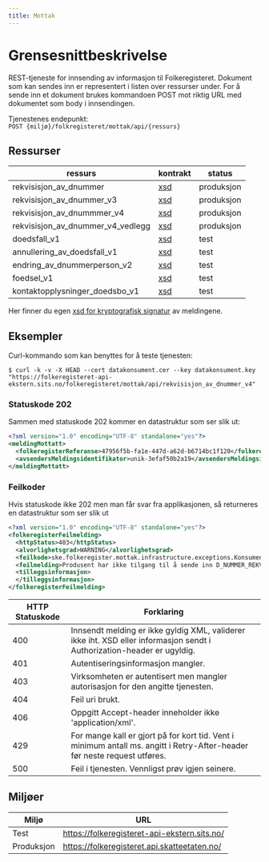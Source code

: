 ```yaml
---
title: Mottak
---
```


# Grensesnittbeskrivelse
REST-tjeneste for innsending av informasjon til Folkeregisteret. Dokument som kan sendes inn er representert i listen over ressurser under. For å sende inn et dokument brukes kommandoen POST mot riktig URL med dokumentet som body i innsendingen.

Tjenestenes endepunkt: <br>
`POST {miljø}/folkregisteret/mottak/api/{ressurs}`

## Ressurser
| ressurs | kontrakt | status |
|---------|----------|--------|
| rekvisisjon_av_dnummer| [xsd](../kontrakter/RekvisisjonAvDNummer_1.0.xsd) | produksjon |
| rekvisisjon_av_dnummer_v3 | [xsd](../kontrakter/RekvisisjonAvDNummer_3.0.xsd) | produksjon |
| rekvisisjon_av_dnummmer_v4 | [xsd](../kontrakter/RekvisisjonAvDNummer_4.0.xsd) | produksjon |
| rekvisisjon_av_dnummer_v4_vedlegg | [xsd](../kontrakter/RekvisisjonAvDNummer_4.0.xsd) | produksjon |
| doedsfall_v1 | [xsd](../kontrakter/MeldingOmDoedsfall_v1.0.xsd) | test |
| annullering_av_doedsfall_v1 | [xsd](../kontrakter/MeldingOmAnnulleringAvDoedsfall_v1.0.xsd) | test |
| endring_av_dnummerperson_v2 | [xsd](../kontrakter/MeldingOmEndringAvPersonMedDNummer_v2.0.xsd) | test |
| foedsel_v1 | [xsd](../kontrakter/Foedselsmelding_1.0.xsd) | test |
| kontaktopplysninger_doedsbo_v1 | [xsd](../kontrakter/MeldingOmKontaktopplysningerForDoedsbo_v1.0.xsd) | test |


Her finner du egen  [xsd for kryptografisk signatur](../kontrakter/DigitalSignatur.xsd) av meldingene.

## Eksempler

Curl-kommando som kan benyttes for å teste tjenesten:

`$ curl -k -v -X HEAD --cert datakonsument.cer --key datakonsument.key "https://folkeregisteret-api-ekstern.sits.no/folkeregisteret/mottak/api/rekvisisjon_av_dnummer_v4"`

### Statuskode 202
Sammen med statuskode 202 kommer en datastruktur som ser slik ut:

```xml
<?xml version="1.0" encoding="UTF-8" standalone="yes"?>
<meldingMottatt>
  <folkeregisterReferanse>47956f5b-fa1e-447d-a62d-b6714bc1f120</folkeregisterReferanse>
  <avsendersMeldingsidentifikator>unik-3efaf50b2a19</avsendersMeldingsidentifikator>
</meldingMottatt>
```
### Feilkoder
Hvis statuskode ikke 202 men man får svar fra applikasjonen, så returneres en datastruktur som ser slik ut

```xml
<?xml version="1.0" encoding="UTF-8" standalone="yes"?>
<folkeregisterFeilmelding>
  <httpStatus>403</httpStatus>
  <alvorlighetsgrad>WARNING</alvorlighetsgrad>
  <feilkode>ske.folkeregister.mottak.infrastructure.exceptions.KonsumentManglerTilgangException</feilkode>
  <feilmelding>Produsent har ikke tilgang til å sende inn D_NUMMER_REKVISISJON_V4</feilmelding>
  <tilleggsinformasjon>
  </tilleggsinformasjon>
</folkeregisterFeilmelding>
```

| HTTP Statuskode |  Forklaring |
|----------|-------|
| 400 | Innsendt melding er ikke gyldig XML, validerer ikke iht. XSD eller informasjon sendt i Authorization-header er ugyldig. |
| 401 | Autentiseringsinformasjon mangler. |
| 403 | Virksomheten er autentisert men mangler autorisasjon for den angitte tjenesten. |
| 404 | Feil uri brukt. |
| 406 | Oppgitt Accept-header inneholder ikke 'application/xml'.|
| 429 | For mange kall er gjort på for kort tid. Vent i minimum antall ms. angitt i Retry-After-header før neste request utføres. |
| 500 | Feil i tjenesten. Vennligst prøv igjen seinere. |

## Miljøer

| Miljø | URL | 
|-------|-----|
| Test| https://folkeregisteret-api-ekstern.sits.no/ | 
| Produksjon | https://folkeregisteret.api.skatteetaten.no/ |  
